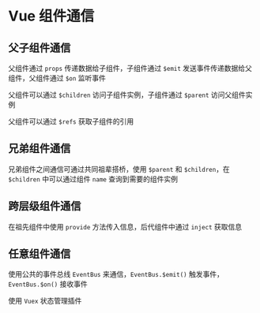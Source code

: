 # Vue 组件通信

## 父子组件通信

父组件通过 `props` 传递数据给子组件，子组件通过 `$emit` 发送事件传递数据给父组件，父组件通过 `$on` 监听事件

父组件可以通过 `$children` 访问子组件实例，子组件通过 `$parent` 访问父组件实例

父组件可以通过 `$refs` 获取子组件的引用

## 兄弟组件通信

兄弟组件之间通信可通过共同祖辈搭桥，使用 `$parent` 和 `$children`，在 `$children` 中可以通过组件 `name` 查询到需要的组件实例

## 跨层级组件通信

在祖先组件中使用 `provide` 方法传入信息，后代组件中通过 `inject` 获取信息

## 任意组件通信

使用公共的事件总线 `EventBus` 来通信，`EventBus.$emit()` 触发事件，`EventBus.$on()` 接收事件

使用 `Vuex` 状态管理插件

